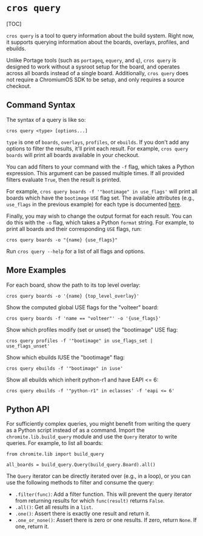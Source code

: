 # `cros query`

[TOC]

`cros query` is a tool to query information about the build system. Right now,
it supports querying information about the boards, overlays, profiles, and
ebuilds.

Unlike Portage tools (such as `portageq`, `equery`, and `q`), `cros query` is
designed to work without a sysroot setup for the board, and operates across all
boards instead of a single board.  Additionally, `cros query` does not require a
ChromiumOS SDK to be setup, and only requires a source checkout.

## Command Syntax

The syntax of a query is like so:

``` shellsession
cros query <type> [options...]
```

`type` is one of `boards`, `overlays`, `profiles`, or `ebuilds`.  If you don't
add any options to filter the results, it'll print each result.  For example,
`cros query boards` will print all boards available in your checkout.

You can add filters to your command with the `-f` flag, which takes a Python
expression.  This argument can be passed multiple times.  If all provided
filters evaluate `True`, then the result is printed.

For example, `cros query boards -f '"bootimage" in use_flags'` will print all
boards which have the `bootimage` `USE` flag set.  The available attributes
(e.g., `use_flags` in the previous example) for each type is documented
[here](cros-query-types.md).

Finally, you may wish to change the output format for each result.  You can do
this with the `-o` flag, which takes a Python `format` string.  For example, to
print all boards and their corresponding `USE` flags, run:

``` shellsession
cros query boards -o "{name} {use_flags}"
```

Run `cros query --help` for a list of all flags and options.

## More Examples

For each board, show the path to its top level overlay:

``` shellsession
cros query boards -o '{name} {top_level_overlay}'
```

Show the computed global USE flags for the "volteer" board:

``` shellsession
cros query boards -f 'name == "volteer"' -o '{use_flags}'
```

Show which profiles modify (set or unset) the "bootimage" USE flag:

``` shellsession
cros query profiles -f '"bootimage" in use_flags_set | use_flags_unset'
```

Show which ebuilds IUSE the "bootimage" flag:

``` shellsession
cros query ebuilds -f '"bootimage" in iuse'
```

Show all ebuilds which inherit python-r1 and have EAPI <= 6:

``` shellsession
cros query ebuilds -f '"python-r1" in eclasses' -f 'eapi <= 6'
```

## Python API

For sufficiently complex queries, you might benefit from writing the
query as a Python script instead of as a command.  Import the
`chromite.lib.build_query` module and use the `Query` iterator to
write queries.  For example, to list all boards:

``` shellsession
from chromite.lib import build_query

all_boards = build_query.Query(build_query.Board).all()
```

The `Query` iterator can be directly iterated over (e.g., in a loop),
or you can use the following methods to filter and consume the query:

* `.filter(func)`: Add a filter function.  This will prevent the query
  iterator from returning results for which `func(result)` returns
  `False`.
* `.all()`: Get all results in a `list`.
* `.one()`: Assert there is exactly one result and return it.
* `.one_or_none()`: Assert there is zero or one results.  If zero, return
  `None`.  If one, return it.

